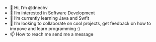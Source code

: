 - 👋 Hi, I’m @dnechv
- 👀 I’m interested in Software Development
- 🌱 I’m currently learning Java and Swfit 
- 💞️ I’m looking to collaborate on cool projects, get feedback on how to imrpove and learn programming :) 
- 📫 How to reach me send me a message 

<!---
dnechv/dnechv is a ✨ special ✨ repository because its `README.md` (this file) appears on your GitHub profile.
You can click the Preview link to take a look at your changes.
--->
